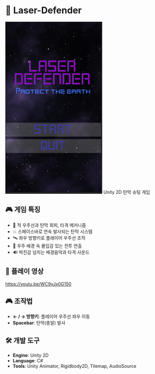 # 🚀 Laser-Defender
<img src="LaserDefenderMain.PNG"/>
Unity 2D 탄막 슈팅 게임

## 🎮 게임 특징
- 👾 적 우주선과 탄막 회피, 타격 메커니즘
- 💥 스페이스바로 연속 발사되는 탄막 시스템
- 🛰️ 좌우 방향키로 플레이어 우주선 조작
- 🌌 우주 배경 속 몰입감 있는 전투 연출
- 🔊 박진감 넘치는 배경음악과 타격 사운드

## 📸 플레이 영상
https://youtu.be/WC9vJx0G150

## 🎮 조작법
- **← / → 방향키**: 플레이어 우주선 좌우 이동
- **Spacebar**: 탄막(총알) 발사

## 🛠️ 개발 도구
- **Engine**: Unity 2D
- **Language**: C#
- **Tools**: Unity Animator, Rigidbody2D, Tilemap, AudioSource
